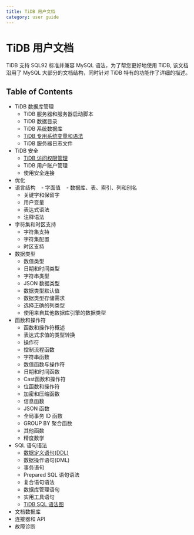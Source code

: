 ```yaml
---
title: TiDB 用户文档
category: user guide
---
```


# TiDB 用户文档

TiDB 支持 SQL92 标准并兼容 MySQL 语法，为了帮您更好地使用 TiDB, 该文档沿用了 MySQL 大部分的文档结构，同时针对 TiDB 特有的功能作了详细的描述。

## Table of Contents

+ TiDB 数据库管理
	- TiDB 服务器和服务器启动脚本
	- TiDB 数据目录
	- TiDB 系统数据库
	- [TiDB 专用系统变量和语法](tidb-specific.md)
	- TiDB 服务器日志文件
+ TiDB 安全
	- [TiDB 访问权限管理](privilege.md)
	- TiDB 用户账户管理
	- 使用安全连接
+ 优化
+ 语言结构
    - 字面值
    - 数据库、表、索引、列和别名
    - 关键字和保留字
    - 用户变量
    - 表达式语法
    - 注释语法
+ 字符集和时区支持
	- 字符集支持
	- 字符集配置
	- 时区支持
+ 数据类型
	- 数值类型
	- 日期和时间类型
	- 字符串类型
	- JSON 数据类型
	- 数据类型默认值
	- 数据类型存储需求
	- 选择正确的列类型
	- 使用来自其他数据库引擎的数据类型
+ 函数和操作符
	- 函数和操作符概述
	- 表达式求值的类型转换
	- 操作符
	- 控制流程函数
	- 字符串函数
	- 数值函数与操作符
	- 日期和时间函数
	- Cast函数和操作符
	- 位函数和操作符
	- 加密和压缩函数
	- 信息函数
	- JSON 函数
	- 全局事务 ID 函数
	- GROUP BY 聚合函数
	- 其他函数
	- 精度数学
+ SQL 语句语法
	- [数据定义语句(DDL)](ddl/README.md)
	- 数据操作语句(DML)
	- 事务语句
	- Prepared SQL 语句语法
	- 复合语句语法
	- 数据库管理语句
	- 实用工具语句
	- [TiDB SQL 语法图](https://pingcap.github.io/sqlgram/)
+ 文档数据库
+ 连接器和 API
+ 故障诊断
